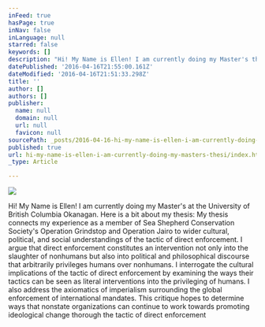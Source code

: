 ```yaml
---
inFeed: true
hasPage: true
inNav: false
inLanguage: null
starred: false
keywords: []
description: "Hi! My Name is Ellen! I am currently doing my Master's thesis at the University of British Columbia Okanagan. Here is a bit about my thesis: My thesis connects my experience as a member of Sea Shepherd Conservation Society's Operation Grindstop and Operation Jairo to wider cultural, political, and social understandings of the tactic of direct enforcement. I argue that direct enforcement constitutes an intervention not only into the slaughter of nonhumans but also into political and philosophical discourse that arbitrarily privileges humans over nonhumans. I interrogate the cultural implications of the tactic of direct enforcement by examining the ways their tactics can be seen as literal interventions into the privileging of humans. I also address the axiomatics of imperialism surrounding the global enforcement of international mandates. This critique hopes to determine ways that nonstate organizations can continue to work towards promoting ideological change thorough the tactic of direct enforcement"
datePublished: '2016-04-16T21:55:00.161Z'
dateModified: '2016-04-16T21:51:33.298Z'
title: ''
author: []
authors: []
publisher:
  name: null
  domain: null
  url: null
  favicon: null
sourcePath: _posts/2016-04-16-hi-my-name-is-ellen-i-am-currently-doing-my-masters-thesi.md
published: true
url: hi-my-name-is-ellen-i-am-currently-doing-my-masters-thesi/index.html
_type: Article

---
```

![](https://the-grid-user-content.s3-us-west-2.amazonaws.com/e0706277-535d-4566-b9b7-2857eca63c30.jpg)

Hi! My Name is Ellen! I am currently doing my Master's at the University of British Columbia Okanagan. Here is a bit about my thesis: My thesis connects my experience as a member of Sea Shepherd Conservation Society's Operation Grindstop and Operation Jairo to wider cultural, political, and social understandings of the tactic of direct enforcement. I argue that direct enforcement constitutes an intervention not only into the slaughter of nonhumans but also into political and philosophical discourse that arbitrarily privileges humans over nonhumans. I interrogate the cultural implications of the tactic of direct enforcement by examining the ways their tactics can be seen as literal interventions into the privileging of humans. I also address the axiomatics of imperialism surrounding the global enforcement of international mandates. This critique hopes to determine ways that nonstate organizations can continue to work towards promoting ideological change thorough the tactic of direct enforcement